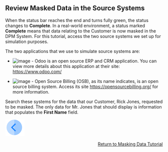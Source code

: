 ## Review Masked Data in the Source Systems

When the status bar reaches the end and turns fully green, the status changes to **Complete**. In a real-world environment, a status marked **Complete** means that data relating to the Customer is now masked in the DPM System. For this tutorial, access the two source systems we set up for simulation purposes. 

The two applications that we use to simulate source systems are:

- ![image](../images/01_DSAR_Odoo.PNG) - Odoo is an open source ERP and CRM application. You can view more details about this application at their site: https://www.odoo.com/

- ![image](../images/01_DSAR_opensourcebilling_icon.png) - Open Source Billing (OSB), as its name indicates, is an open source billing system. Access its site https://opensourcebilling.org/ for more information.

Search these systems for the data that our Customer, Rick Jones, requested to be masked. The only data for Mr. Jones that should display is information that populates the **First Name** field.



[![Previous](../images/Previous.png)]( 03_05_Masking_Ensure_Marked_Complete.md)[<p align="right"> Return to Masking Data Tutorial</p>](03_01_Masking_Data_Tutorial.md)
